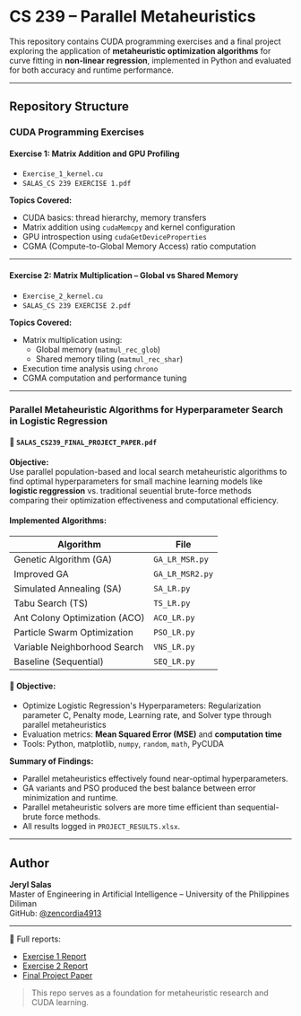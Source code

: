 # CS 239 – Parallel Metaheuristics

This repository contains CUDA programming exercises and a final project exploring the application of **metaheuristic optimization algorithms** for curve fitting in **non-linear regression**, implemented in Python and evaluated for both accuracy and runtime performance.

---

## Repository Structure

### CUDA Programming Exercises

#### Exercise 1: Matrix Addition and GPU Profiling
- `Exercise_1_kernel.cu`
- `SALAS_CS 239 EXERCISE 1.pdf`

**Topics Covered:**
- CUDA basics: thread hierarchy, memory transfers
- Matrix addition using `cudaMemcpy` and kernel configuration
- GPU introspection using `cudaGetDeviceProperties`
- CGMA (Compute-to-Global Memory Access) ratio computation

---

#### Exercise 2: Matrix Multiplication – Global vs Shared Memory
- `Exercise_2_kernel.cu`
- `SALAS_CS 239 EXERCISE 2.pdf`

**Topics Covered:**
- Matrix multiplication using:
  - Global memory (`matmul_rec_glob`)
  - Shared memory tiling (`matmul_rec_shar`)
- Execution time analysis using `chrono`
- CGMA computation and performance tuning

---

### Parallel Metaheuristic Algorithms for Hyperparameter Search in Logistic Regression

#### 📄 `SALAS_CS239_FINAL_PROJECT_PAPER.pdf`

**Objective:**  
Use parallel population-based and local search metaheuristic algorithms to find optimal hyperparameters for small machine learning models like **logistic reggression** vs. traditional seuential brute-force methods comparing their optimization effectiveness and computational efficiency.

#### Implemented Algorithms:
| Algorithm                      | File                |
|-------------------------------|---------------------|
| Genetic Algorithm (GA)        | `GA_LR_MSR.py`      |
| Improved GA                   | `GA_LR_MSR2.py`     |
| Simulated Annealing (SA)      | `SA_LR.py`          |
| Tabu Search (TS)              | `TS_LR.py`          |
| Ant Colony Optimization (ACO) | `ACO_LR.py`         |
| Particle Swarm Optimization   | `PSO_LR.py`         |
| Variable Neighborhood Search  | `VNS_LR.py`         |
| Baseline (Sequential)         | `SEQ_LR.py`         |

#### 🧾 Objective:
- Optimize Logistic Regression's Hyperparameters: Regularization parameter C, Penalty mode, Learning rate, and Solver type through parallel metaheuristics 
- Evaluation metrics: **Mean Squared Error (MSE)** and **computation time**
- Tools: Python, matplotlib, `numpy`, `random`, `math`, PyCUDA

**Summary of Findings:**
- Parallel metaheuristics effectively found near-optimal hyperparameters.
- GA variants and PSO produced the best balance between error minimization and runtime.
- Parallel metaheuristic solvers are more time efficient than sequential-brute force methods.
- All results logged in `PROJECT_RESULTS.xlsx`.

---

## Author

**Jeryl Salas**  
Master of Engineering in Artificial Intelligence – University of the Philippines Diliman  
GitHub: [@zencordia4913](https://github.com/zencordia4913)

---

📎 Full reports:
- [Exercise 1 Report](./SALAS_CS%20239%20EXERCISE%201.pdf)
- [Exercise 2 Report](./SALAS_CS%20239%20EXERCISE%202.pdf)
- [Final Project Paper](./SALAS_CS239_FINAL_PROJECT_PAPER.pdf)

> This repo serves as a foundation for metaheuristic research and CUDA learning.
